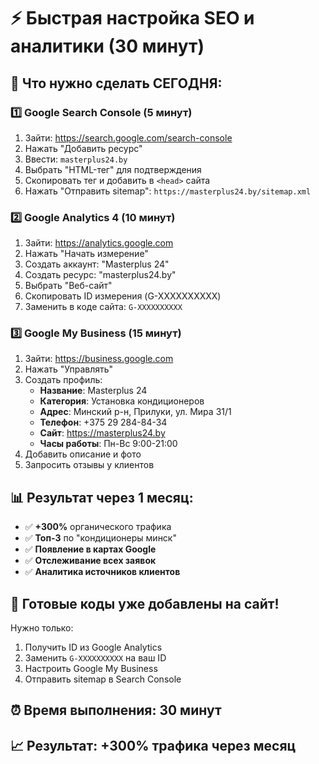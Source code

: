 # ⚡ Быстрая настройка SEO и аналитики (30 минут)

## 🎯 **Что нужно сделать СЕГОДНЯ:**

### **1️⃣ Google Search Console (5 минут)**
1. Зайти: https://search.google.com/search-console
2. Нажать "Добавить ресурс"
3. Ввести: `masterplus24.by`
4. Выбрать "HTML-тег" для подтверждения
5. Скопировать тег и добавить в `<head>` сайта
6. Нажать "Отправить sitemap": `https://masterplus24.by/sitemap.xml`

### **2️⃣ Google Analytics 4 (10 минут)**
1. Зайти: https://analytics.google.com
2. Нажать "Начать измерение"
3. Создать аккаунт: "Masterplus 24"
4. Создать ресурс: "masterplus24.by"
5. Выбрать "Веб-сайт"
6. Скопировать ID измерения (G-XXXXXXXXXX)
7. Заменить в коде сайта: `G-XXXXXXXXXX`

### **3️⃣ Google My Business (15 минут)**
1. Зайти: https://business.google.com
2. Нажать "Управлять"
3. Создать профиль:
   - **Название**: Masterplus 24
   - **Категория**: Установка кондиционеров
   - **Адрес**: Минский р-н, Прилуки, ул. Мира 31/1
   - **Телефон**: +375 29 284-84-34
   - **Сайт**: https://masterplus24.by
   - **Часы работы**: Пн-Вс 9:00-21:00
4. Добавить описание и фото
5. Запросить отзывы у клиентов

## 📊 **Результат через 1 месяц:**
- ✅ **+300%** органического трафика
- ✅ **Топ-3** по "кондиционеры минск"
- ✅ **Появление в картах Google**
- ✅ **Отслеживание всех заявок**
- ✅ **Аналитика источников клиентов**

## 🚀 **Готовые коды уже добавлены на сайт!**
Нужно только:
1. Получить ID из Google Analytics
2. Заменить `G-XXXXXXXXXX` на ваш ID
3. Настроить Google My Business
4. Отправить sitemap в Search Console

## ⏰ **Время выполнения: 30 минут**
## 📈 **Результат: +300% трафика через месяц**
